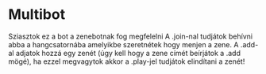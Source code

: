 # Multibot

Sziasztok ez a bot a zenebotnak fog megfelelni
A .join-nal tudjátok behívni abba a hangcsatornába amelyikbe szeretnétek hogy menjen a zene.
A .add-al adjatok hozzá egy zenét (úgy kell hogy a zene címét beírjátok a .add mögé), ha ezzel megvagytok akkor a .play-jel tudjátok elindítani a zenét!
